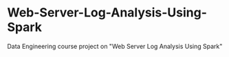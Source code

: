 # Web-Server-Log-Analysis-Using-Spark
Data Engineering course project on "Web Server Log Analysis Using Spark"

